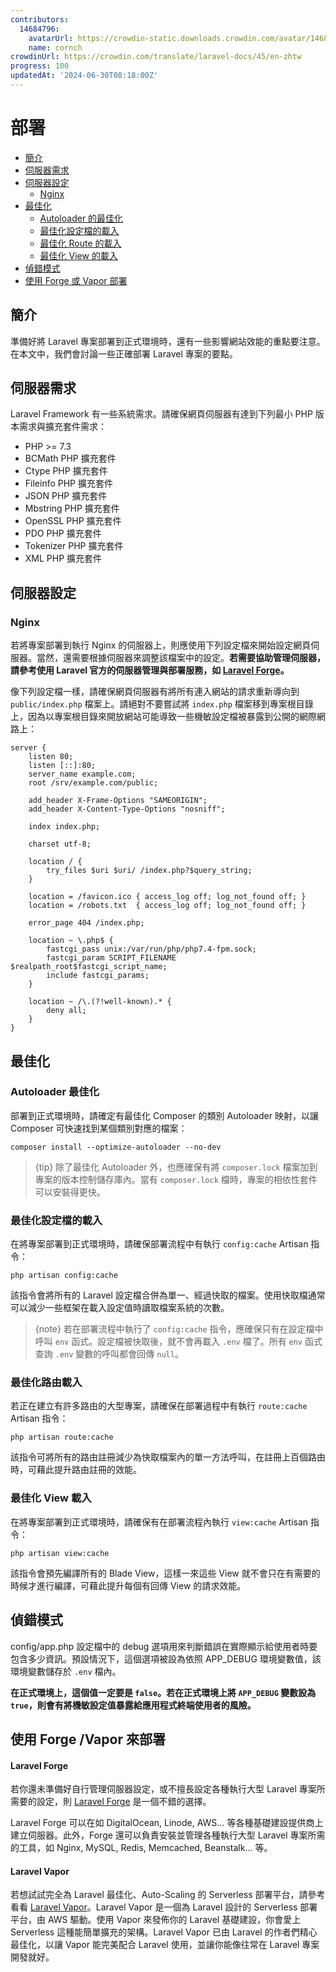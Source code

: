 ```yaml
---
contributors:
  14684796:
    avatarUrl: https://crowdin-static.downloads.crowdin.com/avatar/14684796/medium/60f7dc21ec0bf9cfcb61983640bb4809_default.png
    name: cornch
crowdinUrl: https://crowdin.com/translate/laravel-docs/45/en-zhtw
progress: 100
updatedAt: '2024-06-30T08:18:00Z'
---
```


# 部署

- [簡介](#introduction)
- [伺服器需求](#server-requirements)
- [伺服器設定](#server-configuration)
   - [Nginx](#nginx)
- [最佳化](#optimization)
   - [Autoloader 的最佳化](#autoloader-optimization)
   - [最佳化設定檔的載入](#optimizing-configuration-loading)
   - [最佳化 Route 的載入](#optimizing-route-loading)
   - [最佳化 View 的載入](#optimizing-view-loading)
- [偵錯模式](#debug-mode)
- [使用 Forge 或 Vapor 部署](#deploying-with-forge-or-vapor)

<a name="introduction"></a>

## 簡介

準備好將 Laravel 專案部署到正式環境時，還有一些影響網站效能的重點要注意。在本文中，我們會討論一些正確部署 Laravel 專案的要點。

<a name="server-requirements"></a>

## 伺服器需求

Laravel Framework 有一些系統需求。請確保網頁伺服器有達到下列最小 PHP 版本需求與擴充套件需求：

<div class="content-list" markdown="1">

- PHP >= 7.3
- BCMath PHP 擴充套件
- Ctype PHP 擴充套件
- Fileinfo PHP 擴充套件
- JSON PHP 擴充套件
- Mbstring PHP 擴充套件
- OpenSSL PHP 擴充套件
- PDO PHP 擴充套件
- Tokenizer PHP 擴充套件
- XML PHP 擴充套件

</div>

<a name="server-configuration"></a>

## 伺服器設定

<a name="nginx"></a>

### Nginx

若將專案部署到執行 Nginx 的伺服器上，則應使用下列設定檔來開始設定網頁伺服器。當然，還需要根據伺服器來調整該檔案中的設定。**若需要協助管理伺服器，請參考使用 Laravel 官方的伺服器管理與部署服務，如 [Laravel Forge](https://forge.laravel.com)。**

像下列設定檔一樣，請確保網頁伺服器有將所有連入網站的請求重新導向到 `public/index.php` 檔案上。請絕對不要嘗試將 `index.php` 檔案移到專案根目錄上，因為以專案根目錄來開放網站可能導致一些機敏設定檔被暴露到公開的網際網路上：

    server {
        listen 80;
        listen [::]:80;
        server_name example.com;
        root /srv/example.com/public;
    
        add_header X-Frame-Options "SAMEORIGIN";
        add_header X-Content-Type-Options "nosniff";
    
        index index.php;
    
        charset utf-8;
    
        location / {
            try_files $uri $uri/ /index.php?$query_string;
        }
    
        location = /favicon.ico { access_log off; log_not_found off; }
        location = /robots.txt  { access_log off; log_not_found off; }
    
        error_page 404 /index.php;
    
        location ~ \.php$ {
            fastcgi_pass unix:/var/run/php/php7.4-fpm.sock;
            fastcgi_param SCRIPT_FILENAME $realpath_root$fastcgi_script_name;
            include fastcgi_params;
        }
    
        location ~ /\.(?!well-known).* {
            deny all;
        }
    }

<a name="optimization"></a>

## 最佳化

<a name="autoloader-optimization"></a>

### Autoloader 最佳化

部署到正式環境時，請確定有最佳化 Composer 的類別 Autoloader 映射，以讓 Composer 可快速找到某個類別對應的檔案：

    composer install --optimize-autoloader --no-dev

> {tip} 除了最佳化 Autoloader 外，也應確保有將 `composer.lock` 檔案加到專案的版本控制儲存庫內。當有 `composer.lock` 檔時，專案的相依性套件可以安裝得更快。

<a name="optimizing-configuration-loading"></a>

### 最佳化設定檔的載入

在將專案部署到正式環境時，請確保部署流程中有執行 `config:cache` Artisan 指令：

    php artisan config:cache

該指令會將所有的 Laravel 設定檔合併為單一、經過快取的檔案。使用快取檔通常可以減少一些框架在載入設定值時讀取檔案系統的次數。

> {note} 若在部署流程中執行了 `config:cache` 指令，應確保只有在設定檔中呼叫 `env` 函式。設定檔被快取後，就不會再載入 `.env` 檔了。所有 `env` 函式查詢 `.env` 變數的呼叫都會回傳 `null`。

<a name="optimizing-route-loading"></a>

### 最佳化路由載入

若正在建立有許多路由的大型專案，請確保在部署過程中有執行 `route:cache` Artisan 指令：

    php artisan route:cache

該指令可將所有的路由註冊減少為快取檔案內的單一方法呼叫，在註冊上百個路由時，可藉此提升路由註冊的效能。

<a name="optimizing-view-loading"></a>

### 最佳化 View 載入

在將專案部署到正式環境時，請確保有在部署流程內執行 `view:cache` Artisan 指令：

    php artisan view:cache

該指令會預先編譯所有的 Blade View，這樣一來這些 View 就不會只在有需要的時候才進行編譯，可藉此提升每個有回傳 View 的請求效能。

<a name="debug-mode"></a>

## 偵錯模式

config/app.php 設定檔中的 debug 選項用來判斷錯誤在實際顯示給使用者時要包含多少資訊。預設情況下，這個選項被設為依照 APP_DEBUG 環境變數值，該環境變數儲存於 `.env` 檔內。

**在正式環境上，這個值一定要是 `false`。若在正式環境上將 `APP_DEBUG` 變數設為 `true`，則會有將機敏設定值暴露給應用程式終端使用者的風險。**

<a name="deploying-with-forge-or-vapor"></a>

## 使用 Forge /Vapor 來部署

<a name="laravel-forge"></a>

#### Laravel Forge

若你還未準備好自行管理伺服器設定，或不擅長設定各種執行大型 Laravel 專案所需要的設定，則 [Laravel Forge](https://forge.laravel.com) 是一個不錯的選擇。

Laravel Forge 可以在如 DigitalOcean, Linode, AWS… 等各種基礎建設提供商上建立伺服器。此外，Forge 還可以負責安裝並管理各種執行大型 Laravel 專案所需的工具，如 Nginx, MySQL, Redis, Memcached, Beanstalk… 等。

<a name="laravel-vapor"></a>

#### Laravel Vapor

若想試試完全為 Laravel 最佳化、Auto-Scaling 的 Serverless 部署平台，請參考看看 [Laravel Vapor](https://vapor.laravel.com)。Laravel Vapor 是一個為 Laravel 設計的 Serverless 部署平台，由 AWS 驅動。使用 Vapor 來發佈你的 Laravel 基礎建設，你會愛上 Serverless 這種能簡單擴充的架構。Laravel Vapor 已由 Laravel 的作者們精心最佳化，以讓 Vapor 能完美配合 Laravel 使用，並讓你能像往常在 Laravel 專案開發就好。
